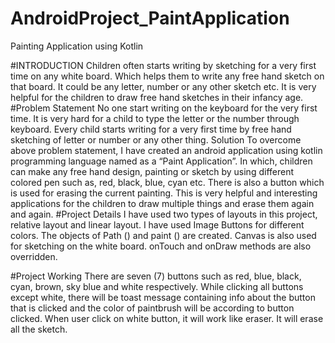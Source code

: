 # AndroidProject_PaintApplication
Painting Application using Kotlin

#INTRODUCTION
Children often starts writing by sketching for a very first time on any white board. Which helps them to write any free hand sketch on that board. It could be any letter, number or any other sketch etc. It is very helpful for the children to draw free hand sketches in their infancy age. 
#Problem Statement
No one start writing on the keyboard for the very first time. It is very hard for a child to type the letter or the number through keyboard. Every child starts writing for a very first time by free hand sketching of letter or number or any other thing. 
Solution
To overcome above problem statement, I have created an android application using kotlin programming language named as a “Paint Application”. In which, children can make any free hand design, painting or sketch by using different colored pen such as, red, black, blue, cyan etc. There is also a button which is used for erasing the current painting.
This is very helpful and interesting applications for the children to draw multiple things and erase them again and again. 
#Project Details
I have used two types of layouts in this project, relative layout and linear layout. I have used Image Buttons for different colors. The objects of Path () and paint () are created. Canvas is also used for sketching on the white board.  onTouch and onDraw methods are also overridden.  

#Project Working 
There are seven (7) buttons such as red, blue, black, cyan, brown, sky blue and white respectively. While clicking all buttons except white, there will be toast message containing info about the button that is clicked and the color of paintbrush will be according to button clicked. When user click on white button, it will work like eraser. It will erase all the sketch. 
